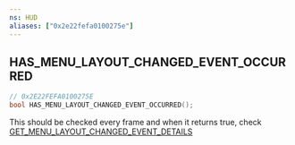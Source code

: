 ```yaml
---
ns: HUD
aliases: ["0x2e22fefa0100275e"]
---
```

## HAS_MENU_LAYOUT_CHANGED_EVENT_OCCURRED

```c
// 0x2E22FEFA0100275E
bool HAS_MENU_LAYOUT_CHANGED_EVENT_OCCURRED();
```

This should be checked every frame and when it returns true, check [GET_MENU_LAYOUT_CHANGED_EVENT_DETAILS](#_0x7E17BE53E1AAABAF)

